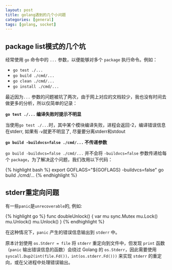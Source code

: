 ```yaml
---
layout: post
title: golang遇到的几个小问题
categories: [general]
tags: [golang, socket]
---
```


## package list模式的几个坑

经常使用 `go` 命令中的 `...` 参数，以便能够对多个 `package` 执行命令。例如：

- `go test ./...`
- `go build ./cmd/...`
- `go clean ./cmd/...`
- `go install ./cmd/...`

最近因为`...` 参数的问题被坑了两次，由于网上对应的文档较少，我也没有时间去做更多的分析，所以仅简单的记录：

**`go test ./...` 编译失败时提示不明显**

当使用`go test ./...`时，其中某个模块编译失败，进程会返回-2，编译错误信息在stderr, 如果有`-v`就更不明显了, 尽量要分离stderr和stdout

**`go build -buildvcs=false ./cmd/...` 不传递参数**

`go build -buildvcs=false ./cmd/...` 并不会将 `-buildvcs=false` 参数传递给每个 `package`，为了解决这个问题，我们改用以下代码：

{% highlight bash %}
export GOFLAGS="${GOFLAGS} -buildvcs=false" 
go build ./cmd/...
{% endhighlight %}


## stderr重定向问题

有一些`panic`是`unrecoverable`的, 例如:

{% highlight go %}
func doubleUnlock() {
    var mu sync.Mutex
    mu.Lock()
    mu.Unlock()
    mu.Unlock()
}
{% endhighlight %}

在这种情况下，`panic` 产生的错误信息输出到 `stderr` 中。

原本计划使用 `os.Stderr = file` 将 `stderr` 重定向到文件中，但发现 `print` 函数（`panic` 输出错误信息的函数）会绕过 Golang 的 `os.Stderr`，因此需要使用 `syscall.Dup2(int(file.Fd())，int(os.stderr.Fd()))` 来实现 `stderr` 的重定向，或在父进程中处理错误输出。